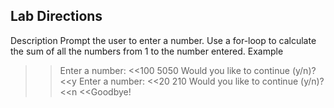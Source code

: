 ## Lab Directions

Description
Prompt the user to enter a number.  Use a for-loop to calculate the sum of all the numbers from 1 to the number entered.
Example
>>Enter a number: <<100
>>5050
Would you like to continue (y/n)? <<y
>>Enter a number: <<20
>>210
Would you like to continue (y/n)? <<n
<<Goodbye!
